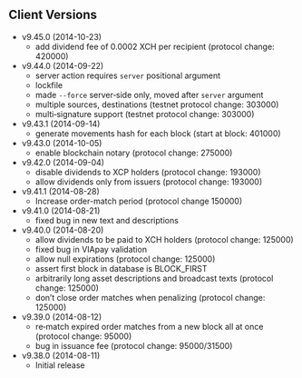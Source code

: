 ## Client Versions ##
* v9.45.0 (2014-10-23)
	* add dividend fee of 0.0002 XCH per recipient (protocol change: 420000)
* v9.44.0 (2014-09-22)
	* server action requires `server` positional argument
	* lockfile
	* made `--force` server‐side only, moved after `server` argument
	* multiple sources, destinations (testnet protocol change: 303000)
	* multi‐signature support (testnet protocol change: 303000)
* v9.43.1 (2014-09-14)
	* generate movements hash for each block (start at block: 401000)
* v9.43.0 (2014-10-05)
	* enable blockchain notary (protocol change: 275000)
* v9.42.0 (2014-09-04)
	* disable dividends to XCP holders (protocol change: 193000)
	* allow dividends only from issuers (protocol change: 193000)
* v9.41.1 (2014-08-28)
	* Increase order-match period (protocol change 150000)
* v9.41.0 (2014-08-21)
	* fixed bug in new text and descriptions
* v9.40.0 (2014-08-20)
	* allow dividends to be paid to XCH holders (protocol change: 125000)
	* fixed bug in VIApay validation
	* allow null expirations (protocol change: 125000)
	* assert first block in database is BLOCK_FIRST
	* arbitrarily long asset descriptions and broadcast texts (protocol change: 125000)
	* don’t close order matches when penalizing (protocol change: 125000)
* v9.39.0 (2014-08-12)
	* re‐match expired order matches from a new block all at once (protocol change: 95000)
	* bug in issuance fee (protocol change: 95000/31500)
* v9.38.0 (2014-08-11)
    * Initial release

